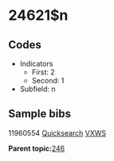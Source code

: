 # 24621$n

## Codes

-   Indicators
    -   First: 2
    -   Second: 1
-   Subfield: n

## Sample bibs

11960554 [Quicksearch](https://search.library.yale.edu/catalog/11960554) [VXWS](http://prodorbis.library.yale.edu:7014/vxws/GetHoldingsService?bibId=11960554)

**Parent topic:**[246](../../tags/246/246.md)

